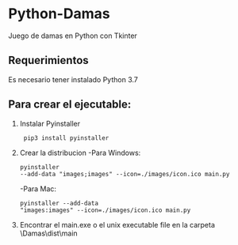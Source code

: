 # Python-Damas
Juego de damas en Python con Tkinter

## Requerimientos
Es necesario tener instalado Python 3.7 

## Para crear el ejecutable:
1) Instalar Pyinstaller
   <pre><code> pip3 install pyinstaller </code></pre>
   
2) Crear la distribucion
    -Para Windows: 
        <pre><code>pyinstaller --add-data "images;images" --icon=./images/icon.ico  main.py </code></pre>
    -Para Mac: 
        <pre><code>pyinstaller --add-data "images:images" --icon=./images/icon.ico  main.py </code></pre>
   
3) Encontrar el main.exe o el unix executable file en la carpeta \Damas\dist\main
